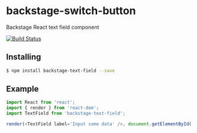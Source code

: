 # backstage-switch-button

Backstage React text field component

[![Build Status](https://travis-ci.org/backstage-ui/backstage-text-field.png?branch=master)](https://travis-ci.org/backstage-ui/backstage-text-field)

## Installing

```bash
$ npm install backstage-text-field --save
```

## Example

```js
import React from 'react';
import { render } from 'react-dom';
import TextField from 'backstage-text-field';

render(<TextField label='Input some data' />, document.getElementById('container'));
```
